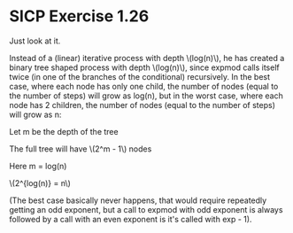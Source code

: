 # SICP Exercise 1.26

Just look at it.

Instead of a (linear) iterative process with depth \\(log(n)\\), he has created a binary tree shaped process with depth \\(log(n)\\), since expmod calls itself twice (in one of the branches of the conditional) recursively. In the best case, where each node has only one child, the number of nodes (equal to the number of steps) will grow as log(n), but in the worst case, where each node has 2 children, the number of nodes (equal to the number of steps) will grow as n:

Let m be the depth of the tree

The full tree will have \\(2^m - 1\\) nodes

Here m = log(n)

\\(2^{log(n)} = n\\)

(The best case basically never happens, that would require repeatedly getting an odd exponent, but a call to expmod with odd exponent is always followed by a call with an even exponent is it's called with exp - 1).
